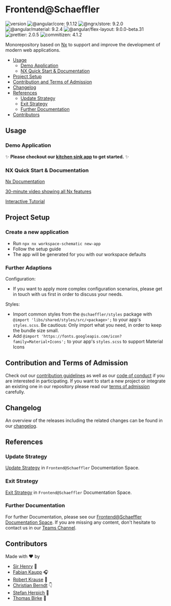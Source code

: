 # Frontend@Schaeffler

![version](https://img.shields.io/badge/version-v1.1.0-green.svg)
![@angular/core: 9.1.12](https://img.shields.io/badge/%40angular%2Fcore-9.1.12-brightgreen)
![@ngrx/store: 9.2.0](https://img.shields.io/badge/%40ngrx%2Fstore-9.2.0-brightgreen)
![@angular/material: 9.2.4](https://img.shields.io/badge/%40angular%2Fmaterial-9.2.4-brightgreen)
![@angular/flex-layout: 9.0.0-beta.31](https://img.shields.io/badge/%40angular%2Fflex--layout-9.0.0--beta.31-brightgreen)
![prettier: 2.0.5](https://img.shields.io/badge/prettier-2.0.5-brightgreen)
![commitizen: 4.1.2](https://img.shields.io/badge/commitizen-4.1.2-brightgreen)

Monorepository based on [Nx](https://nx.dev) to support and improve the development of modern web applications.

- [Usage](#usage)
  - [Demo Application](#demo-application)
  - [NX Quick Start & Documentation](#nx-quick-start-&-documentation)
- [Project Setup](#project-setup)
- [Contribution and Terms of Admission](#contribution-and-terms-of-admission)
- [Changelog](#changelog)
- [References](#references)
  - [Update Strategy](#update-strategy)
  - [Exit Strategy](#exit-strategy)
  - [Further Documentation](#further-documentation)
- [Contributors](#contributors)

## Usage

### Demo Application

✨ **Please checkout our [kitchen sink app](./apps/kitchen-sink/README.md) to get started.** ✨

### NX Quick Start & Documentation

[Nx Documentation](https://nx.dev)

[30-minute video showing all Nx features](https://nx.dev/getting-started/what-is-nx)

[Interactive Tutorial](https://nx.dev/tutorial/01-create-application)

## Project Setup

### Create a new application

- Run `npx nx workspace-schematic new-app`
- Follow the setup guide
- The app will be generated for you with our workspace defaults

### Further Adaptions

Configuration:

- If you want to apply more complex configuration scenarios, please get in touch with us first in order to discuss your needs.

Styles:

- Import common styles from the `@schaeffler/styles` package with `@import 'libs/shared/styles/src/<package>';` to your app's `styles.scss`. Be cautious: Only import what you need, in order to keep the bundle size small.
- Add `@import 'https://fonts.googleapis.com/icon?family=Material+Icons';` to your app's `styles.scss` to support Material Icons

## Contribution and Terms of Admission

Check out our [contribution guidelines](CONTRIBUTING.md) as well as our [code of conduct](CODE_OF_CONDUCT.md) if you are interested in participating.
If you want to start a new project or integrate an existing one in our repository please read our [terms of admission](https://confluence.schaeffler.com/display/FRON/Terms+of+Admission) carefully.

## Changelog

An overview of the releases including the related changes can be found in our [changelog](CHANGELOG.md).

## References

### Update Strategy

[Update Strategy](https://confluence.schaeffler.com/display/FRON/Update+Strategy) in `Frontend@Schaeffler` Documentation Space.

### Exit Strategy

[Exit Strategy](https://confluence.schaeffler.com/display/FRON/Exit+Strategy) in `Frontend@Schaeffler` Documentation Space.

### Further Documentation

For further Documentation, please see our [Frontend@Schaeffler Documentation Space](https://confluence.schaeffler.com/display/FRON).
If you are missing any content, don't hesitate to contact us in our [Teams Channel](https://teams.microsoft.com/l/team/19%3a2967d889ec6546729254b14c7f06c2b8%40thread.skype/conversations?groupId=a8039948-cbd2-4239-ba69-edbeefadeea2&tenantId=67416604-6509-4014-9859-45e709f53d3f).

## Contributors

Made with ❤️ by

- [Sir Henry](https://gitlab.schaeffler.com/A1173595) 🐶
- [Fabian Kaupp](https://gitlab.schaeffler.com/kauppfbi) 🎧
- [Robert Krause](https://gitlab.schaeffler.com/krausrbe) 🎣
- [Christian Berndt](https://gitlab.schaeffler.com/berndcri) 👇
- [Stefan Herpich](https://gitlab.schaeffler.com/herpisef) 🚴
- [Thomas Birke](https://gitlab.schaeffler.com/birketho) 🍼

